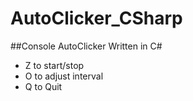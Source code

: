 # AutoClicker_CSharp
##Console AutoClicker Written in C#

- Z to start/stop
- O to adjust interval
- Q to Quit
